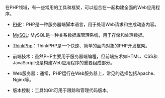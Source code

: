 在PHP领域，有一些常用的工具和框架，可以组合在一起构建全面的Web应用程序。

- [PHP](./php.md)：PHP是一种服务器端脚本语言，用于处理Web请求和生成动态内容。

- [MySQL](../database/mysql.md): MySQL是一种关系数据库管理系统，用于存储和处理数据。

- [ThinkPhp](./thinkphp.md)：ThinkPHP是一个快速、简单的面向对象的PHP开发框架。

- 前端技术：虽然PHP主要用于服务器端编程，但前端技术如HTML、CSS和JavaScript也是构建Web应用程序的重要组成部分。

- Web服务器：通常，PHP运行在Web服务器上，常见的选择包括Apache、Nginx等。

- 版本控制：工具如Git可用于跟踪和管理代码版本。
